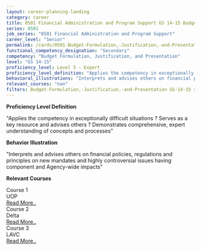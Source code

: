 ```yaml
---
layout: career-planning-landing
category: career
title: 0501 Financial Administration and Program Support GS 14-15 Budget Formulation, Justification, and Presentation
series: 0501
job_series: "0501 Financial Administration and Program Support"
career_level: "Senior"
permalink: /cards/0501-Budget-Formulation,-Justification,-and-Presentation-Level-5---Expert/
functional_competency_designation: "Secondary"
competency: "Budget Formulation, Justification, and Presentation"
level: "GS 14-15"
proficiency_level: Level 5 - Expert
proficiency_level_definition: "Applies the competency in exceptionally difficult situations ? Serves as a key resource and advises others ? Demonstrates comprehensive, expert understanding of concepts and processes"
behavioral_illustrations: "Interprets and advises others on financial policies, regulations and principles on new mandates and highly controversial issues having component and Agency-wide impacts"
relevant_courses: "nan"
filters: Budget-Formulation,-Justification,-and-Presentation GS-14-15 series-0501
---
```


<p><b>Proficiency Level Definition</b></p>
<p>"Applies the competency in exceptionally difficult situations ? Serves as a key resource and advises others ? Demonstrates comprehensive, expert understanding of concepts and processes"</p>
<p><b>Behavior Illustration</b></p>
<p>"Interprets and advises others on financial policies, regulations and principles on new mandates and highly controversial issues having component and Agency-wide impacts"</p>
<p><b>Relevant Courses</b></p>
<div class="cfo-courses-outer"><div class="cfo-courses-inner">Course 1</div><div class="cfo-courses-inner">UOP</div><div class="cfo-courses-inner"><a href="/cards/0501-Budget-Formulation,-Justification,-and-Presentation-Level-5---Expert/">Read More..</a></div></div>
<div class="cfo-courses-outer"><div class="cfo-courses-inner">Course 2</div><div class="cfo-courses-inner">Delta</div><div class="cfo-courses-inner"><a href="/cards/0501-Budget-Formulation,-Justification,-and-Presentation-Level-5---Expert/">Read More..</a></div></div>
<div class="cfo-courses-outer"><div class="cfo-courses-inner">Course 3</div><div class="cfo-courses-inner">LAVC</div><div class="cfo-courses-inner"><a href="/cards/0501-Budget-Formulation,-Justification,-and-Presentation-Level-5---Expert/">Read More..</a></div></div>
